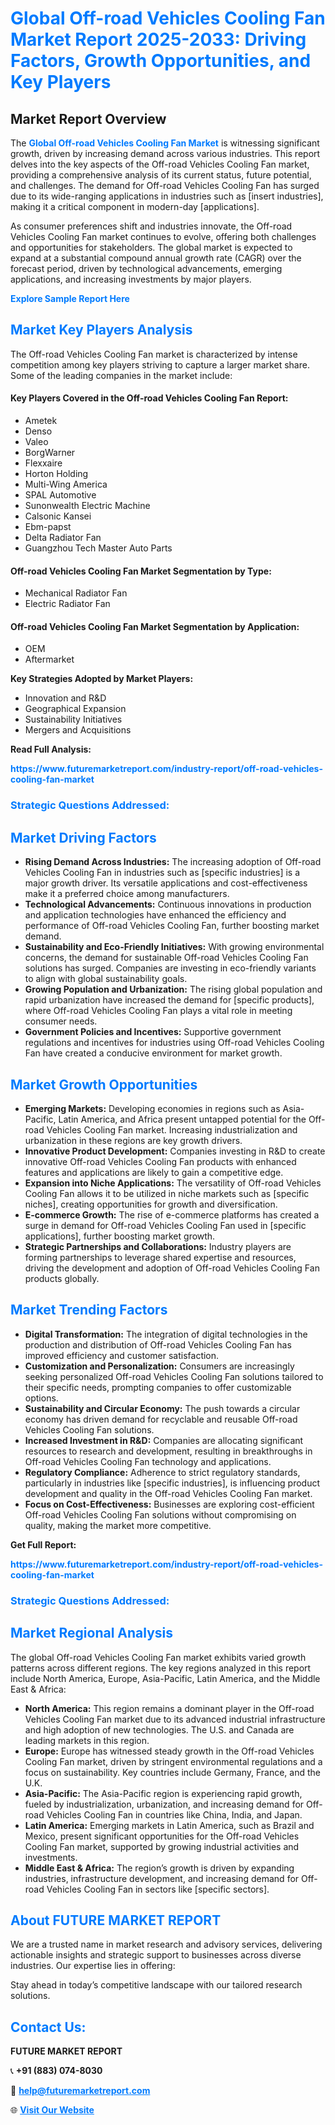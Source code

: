 <h1 style="color: #007BFF;">Global Off-road Vehicles Cooling Fan Market Report 2025-2033: Driving Factors, Growth Opportunities, and Key Players</h1>

<section id="overview">
<h2>Market Report Overview</h2>
<p>The <a href="https://www.futuremarketreport.com/industry-report/off-road-vehicles-cooling-fan-market" style="color: #007BFF; text-decoration: none;"><strong>Global Off-road Vehicles Cooling Fan Market</strong></a> is witnessing significant growth, driven by increasing demand across various industries. This report delves into the key aspects of the Off-road Vehicles Cooling Fan market, providing a comprehensive analysis of its current status, future potential, and challenges. The demand for Off-road Vehicles Cooling Fan has surged due to its wide-ranging applications in industries such as [insert industries], making it a critical component in modern-day [applications].</p>
<p>As consumer preferences shift and industries innovate, the Off-road Vehicles Cooling Fan market continues to evolve, offering both challenges and opportunities for stakeholders. The global market is expected to expand at a substantial compound annual growth rate (CAGR) over the forecast period, driven by technological advancements, emerging applications, and increasing investments by major players.</p>
</section>

<section id="overview">
<p><a href="https://www.futuremarketreport.com/request-sample/reportId=92305" style="color: #007BFF; text-decoration: none;"><strong>Explore Sample Report Here</strong></a></p>
</section>

<section id="key-players">
<h2 style="color: #007BFF;">Market Key Players Analysis</h2>
<p>The Off-road Vehicles Cooling Fan market is characterized by intense competition among key players striving to capture a larger market share. Some of the leading companies in the market include:</p>
<h4>Key Players Covered in the Off-road Vehicles Cooling Fan Report:</h4>
<ul><li>Ametek</li><li>Denso</li><li>Valeo</li><li>BorgWarner</li><li>Flexxaire</li><li>Horton Holding</li><li>Multi-Wing America</li><li>SPAL Automotive</li><li>Sunonwealth Electric Machine</li><li>Calsonic Kansei</li><li>Ebm-papst</li><li>Delta Radiator Fan</li><li>Guangzhou Tech Master Auto Parts</li></ul>
<h4>Off-road Vehicles Cooling Fan Market Segmentation by Type:</h4>
<ul><li>Mechanical Radiator Fan</li><li>Electric Radiator Fan</li></ul>

<h4>Off-road Vehicles Cooling Fan Market Segmentation by Application:</h4>
<ul><li>OEM</li><li>Aftermarket</li></ul>
<p><strong>Key Strategies Adopted by Market Players:</strong></p>
<ul>
<li>Innovation and R&D</li>
<li>Geographical Expansion</li>
<li>Sustainability Initiatives</li>
<li>Mergers and Acquisitions</li>
</ul>
</section>

<section>
<p><strong>Read Full Analysis: </strong></p><a href="https://www.futuremarketreport.com/industry-report/off-road-vehicles-cooling-fan-market" style="color: #007BFF; text-decoration: none;"><strong>https://www.futuremarketreport.com/industry-report/off-road-vehicles-cooling-fan-market</strong></a>
<h3 style="color: #007BFF;">Strategic Questions Addressed:</h3>
</section>

<section id="driving-factors">
<h2 style="color: #007BFF;">Market Driving Factors</h2>
<ul>
<li><strong>Rising Demand Across Industries:</strong> The increasing adoption of Off-road Vehicles Cooling Fan in industries such as [specific industries] is a major growth driver. Its versatile applications and cost-effectiveness make it a preferred choice among manufacturers.</li>
<li><strong>Technological Advancements:</strong> Continuous innovations in production and application technologies have enhanced the efficiency and performance of Off-road Vehicles Cooling Fan, further boosting market demand.</li>
<li><strong>Sustainability and Eco-Friendly Initiatives:</strong> With growing environmental concerns, the demand for sustainable Off-road Vehicles Cooling Fan solutions has surged. Companies are investing in eco-friendly variants to align with global sustainability goals.</li>
<li><strong>Growing Population and Urbanization:</strong> The rising global population and rapid urbanization have increased the demand for [specific products], where Off-road Vehicles Cooling Fan plays a vital role in meeting consumer needs.</li>
<li><strong>Government Policies and Incentives:</strong> Supportive government regulations and incentives for industries using Off-road Vehicles Cooling Fan have created a conducive environment for market growth.</li>
</ul>
</section>

<section id="growth-opportunities">
<h2 style="color: #007BFF;">Market Growth Opportunities</h2>
<ul>
<li><strong>Emerging Markets:</strong> Developing economies in regions such as Asia-Pacific, Latin America, and Africa present untapped potential for the Off-road Vehicles Cooling Fan market. Increasing industrialization and urbanization in these regions are key growth drivers.</li>
<li><strong>Innovative Product Development:</strong> Companies investing in R&D to create innovative Off-road Vehicles Cooling Fan products with enhanced features and applications are likely to gain a competitive edge.</li>
<li><strong>Expansion into Niche Applications:</strong> The versatility of Off-road Vehicles Cooling Fan allows it to be utilized in niche markets such as [specific niches], creating opportunities for growth and diversification.</li>
<li><strong>E-commerce Growth:</strong> The rise of e-commerce platforms has created a surge in demand for Off-road Vehicles Cooling Fan used in [specific applications], further boosting market growth.</li>
<li><strong>Strategic Partnerships and Collaborations:</strong> Industry players are forming partnerships to leverage shared expertise and resources, driving the development and adoption of Off-road Vehicles Cooling Fan products globally.</li>
</ul>
</section>

<section id="trending-factors">
<h2 style="color: #007BFF;">Market Trending Factors</h2>
<ul>
<li><strong>Digital Transformation:</strong> The integration of digital technologies in the production and distribution of Off-road Vehicles Cooling Fan has improved efficiency and customer satisfaction.</li>
<li><strong>Customization and Personalization:</strong> Consumers are increasingly seeking personalized Off-road Vehicles Cooling Fan solutions tailored to their specific needs, prompting companies to offer customizable options.</li>
<li><strong>Sustainability and Circular Economy:</strong> The push towards a circular economy has driven demand for recyclable and reusable Off-road Vehicles Cooling Fan solutions.</li>
<li><strong>Increased Investment in R&D:</strong> Companies are allocating significant resources to research and development, resulting in breakthroughs in Off-road Vehicles Cooling Fan technology and applications.</li>
<li><strong>Regulatory Compliance:</strong> Adherence to strict regulatory standards, particularly in industries like [specific industries], is influencing product development and quality in the Off-road Vehicles Cooling Fan market.</li>
<li><strong>Focus on Cost-Effectiveness:</strong> Businesses are exploring cost-efficient Off-road Vehicles Cooling Fan solutions without compromising on quality, making the market more competitive.</li>
</ul>
</section>

<section>
<p><strong>Get Full Report: </strong></p><a href="https://www.futuremarketreport.com/industry-report/off-road-vehicles-cooling-fan-market" style="color: #007BFF; text-decoration: none;"><strong>https://www.futuremarketreport.com/industry-report/off-road-vehicles-cooling-fan-market</strong></a>
<h3 style="color: #007BFF;">Strategic Questions Addressed:</h3>
</section>


<section id="regional-analysis">
<h2 style="color: #007BFF;">Market Regional Analysis</h2>
<p>The global Off-road Vehicles Cooling Fan market exhibits varied growth patterns across different regions. The key regions analyzed in this report include North America, Europe, Asia-Pacific, Latin America, and the Middle East & Africa:</p>
<ul>
<li><strong>North America:</strong> This region remains a dominant player in the Off-road Vehicles Cooling Fan market due to its advanced industrial infrastructure and high adoption of new technologies. The U.S. and Canada are leading markets in this region.</li>
<li><strong>Europe:</strong> Europe has witnessed steady growth in the Off-road Vehicles Cooling Fan market, driven by stringent environmental regulations and a focus on sustainability. Key countries include Germany, France, and the U.K.</li>
<li><strong>Asia-Pacific:</strong> The Asia-Pacific region is experiencing rapid growth, fueled by industrialization, urbanization, and increasing demand for Off-road Vehicles Cooling Fan in countries like China, India, and Japan.</li>
<li><strong>Latin America:</strong> Emerging markets in Latin America, such as Brazil and Mexico, present significant opportunities for the Off-road Vehicles Cooling Fan market, supported by growing industrial activities and investments.</li>
<li><strong>Middle East & Africa:</strong> The region’s growth is driven by expanding industries, infrastructure development, and increasing demand for Off-road Vehicles Cooling Fan in sectors like [specific sectors].</li>
</ul>
</section>

<footer>
<h2 style="color: #007BFF;">About FUTURE MARKET REPORT</h2>
<p>We are a trusted name in market research and advisory services, delivering actionable insights and strategic support to businesses across diverse industries. Our expertise lies in offering:</p>

<p>Stay ahead in today’s competitive landscape with our tailored research solutions.</p>

<h2 style="color: #007BFF;">Contact Us:</h2>
<p><strong>FUTURE MARKET REPORT</strong></p>
<p>📞 <strong>+91 (883) 074-8030</strong></p>
<p>📧 <strong><a href="mailto:help@futuremarketreport.com" style="color: #007BFF;">help@futuremarketreport.com</a></strong></p>
<p>🌐 <strong><a href="https://www.futuremarketreport.com/" style="color: #007BFF;">Visit Our Website</a></strong></p>
</footer>